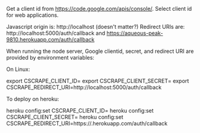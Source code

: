 Get a client id from https://code.google.com/apis/console/. Select
client id for web applications.

Javascript origin is: http://localhost (doesn't matter?)
Redirect URIs are: http://localhost:5000/auth/callback and https://aqueous-peak-9810.herokuapp.com/auth/callback

When running the node server, Google clientid, secret, and redirect URI are provided by environment variables:

On Linux:

export CSCRAPE_CLIENT_ID=<get this from google api console>
export CSCRAPE_CLIENT_SECRET=<get this from google api console>
export CSCRAPE_REDIRECT_URI=http://localhost:5000/auth/callback

To deploy on heroku:

heroku config:set CSCRAPE_CLIENT_ID=<get this from google api console>
heroku config:set CSCRAPE_CLIENT_SECRET=<get this from google api console>
heroku config:set CSCRAPE_REDIRECT_URI=https://<heroku-app>.herokuapp.com/auth/callback

